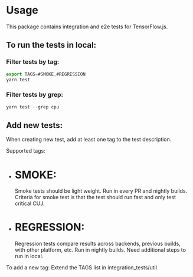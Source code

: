 # Usage

This package contains integration and e2e tests for TensorFlow.js.

## To run the tests in local:

### Filter tests by tag:
```js
export TAGS=#SMOKE,#REGRESSION
yarn test
```

### Filter tests by grep:
```js
yarn test --grep cpu
```

## Add new tests:
When creating new test, add at least one tag to the test description.

Supported tags:
- # SMOKE:
    Smoke tests should be light weight. Run in every PR and nightly
    builds. Criteria for smoke test is that the test should run fast and only
    test critical CUJ.

- # REGRESSION:
    Regression tests compare results across backends, previous
    builds, with other platform, etc. Run in nightly builds. Need additional
    steps to run in local.

To add a new tag: Extend the TAGS list in integration_tests/util
